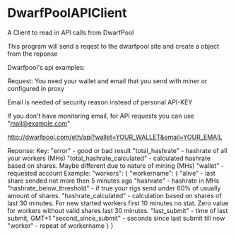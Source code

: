 # DwarfPoolAPIClient
A Client to read in API calls from DwarfPool

This program will send a reqest to the dwarfpool site and create a object from the reponse

Dwarfpool's api examples:

Request:
You need your wallet and email that you send with miner or configured in proxy

Email is needed of security reason instead of personal API-KEY

If you don't have monitoring email, for API requests you can use "mail@example.com"

http://dwarfpool.com/eth/api?wallet=YOUR_WALLET&email=YOUR_EMAIL

Reponse:
	Key:
"error" - good or bad result
"total_hashrate" - hashrate of all your workers (MHs)
"total_hashrate_calculated" - calculated hashrate based on shares. Maybe different due to nature of mining (MHs)
"wallet" - requested account
	Example:
"workers": {
    "workername": {
        "alive" - last share sended not more then 5 minutes ago
        "hashrate" - hashrate in MHs
        "hashrate_below_threshold" - if true your rigs send under 60% of usually amount of shares.
        "hashrate_calculated" - calculation based on shares of last 30 minutes.
                                For new started workers first 10 minutes no stat.
                                Zero value for workers without valid shares last 30 minutes.
        "last_submit" - time of last submit, GMT+1
        "second_since_submit" - seconds since last submit till now
        "worker" - repeat of workername
    }
}

